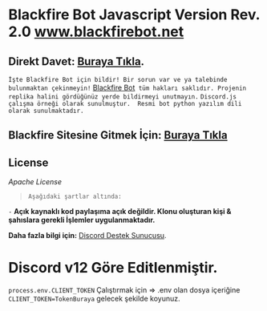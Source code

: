 # Blackfire Bot Javascript Version Rev. 2.0 www.blackfirebot.net


## Direkt Davet: [Buraya Tıkla](https://www.blackfirebot.net/davet).
`İşte Blackfire Bot için bildir! Bir sorun var ve ya talebinde bulunmaktan çekinmeyin!`
[Blackfire Bot](https://blackfirebot.net/)` tüm hakları saklıdır. Projenin replika halini gördüğünüz yerde bildirmeyi unutmayın.`
`Discord.js çalışma örneği olarak sunulmuştur.  Resmi bot python yazılım dili olarak sunulmaktadır.`

## Blackfire Sitesine Gitmek İçin: [Buraya Tıkla](https://www.blackfirebot.net/)

## License

*Apache License*

> `Aşağıdaki şartlar altında:`

`-` **Açık kaynaklı kod paylaşıma açık değildir. Klonu oluşturan kişi & şahıslara gerekli İşlemler uygulanmaktadır.**


**Daha fazla bilgi için:** [Discord Destek Sunucusu](http://www.blackfirebot.net/discord/).


# Discord v12 Göre Editlenmiştir.

`process.env.CLIENT_TOKEN` Çalıştırmak için => .env olan dosya içeriğine `CLIENT_TOKEN=TokenBuraya` gelecek şekilde koyunuz.
